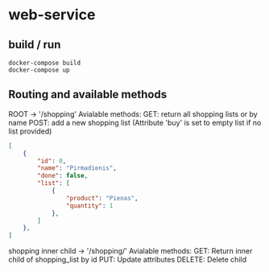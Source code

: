 # web-service
## build / run
```
docker-compose build
docker-compose up
```
## Routing and available methods

ROOT -> '/shopping'
Avialable methods:
    GET: return all shopping lists or by name
    POST: add a new shopping list (Attribute 'buy' is set to empty list if no list provided)
```JSON
[
    {
        "id": 0,
        "name": "Pirmadienis",
        "done": false,
        "list": [
            {
                "product": "Pienas",
                "quantity": 1
            },
        ]
    },
]
```

shopping inner child -> '/shopping/<id>'
Avialable methods:
    GET: Return inner child of shopping_list by id
    PUT: Update attributes
    DELETE: Delete child
